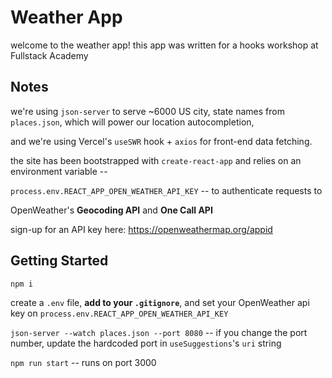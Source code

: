 # Weather App

welcome to the weather app! this app was written for a hooks workshop at Fullstack Academy

## Notes

we're using `json-server` to serve ~6000 US city, state names from `places.json`, which will power our location autocompletion,

and we're using Vercel's `useSWR` hook + `axios` for front-end data fetching.

the site has been bootstrapped with `create-react-app` and relies on an environment variable --

`process.env.REACT_APP_OPEN_WEATHER_API_KEY` -- to authenticate requests to

OpenWeather's <strong>Geocoding API</strong> and <strong>One Call API</strong>

sign-up for an API key here: https://openweathermap.org/appid

## Getting Started

`npm i`

create a `.env` file, <strong>add to your `.gitignore`</strong>, and set your OpenWeather api key on `process.env.REACT_APP_OPEN_WEATHER_API_KEY`

`json-server --watch places.json --port 8080` -- if you change the port number, update the hardcoded port in `useSuggestions`'s `uri` string

`npm run start` -- runs on port 3000
